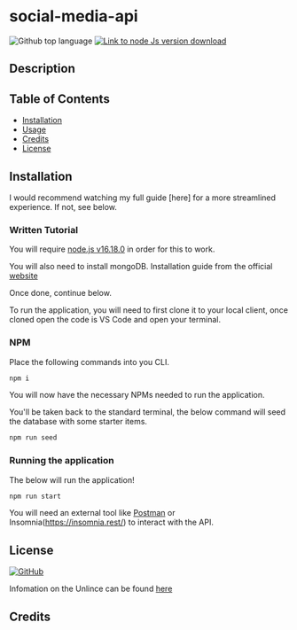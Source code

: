 # social-media-api

![Github top language](https://img.shields.io/github/languages/top/JackStockwell/social-media-api)
[![Link to node Js version download](https://img.shields.io/badge/node-v16.18.0-green)](https://nodejs.org/download/release/latest-v16.x/)

## Description



## Table of Contents

- [Installation](#installation)
- [Usage](#usage)
- [Credits](#credits)
- [License](#license)

## Installation 

I would recommend watching my full guide [here] for a more streamlined experience. If not, see below.

### Written Tutorial

You will require [node.js v16.18.0](https://nodejs.org/download/release/latest-v16.x/) in order for this to work.

You will also need to install mongoDB. Installation guide from the official [website](https://www.mongodb.com/try/download/shell)

Once done, continue below.

To run the application, you will need to first clone it to your local client, once cloned open the code is VS Code and open your terminal. 

### NPM

Place the following commands into you CLI.

```bash
npm i
```

You will now have the necessary NPMs needed to run the application.

You'll be taken back to the standard terminal, the below command will seed the database with some starter items.

```sh
npm run seed
```

### Running the application

The below will run the application!

```sh
npm run start
```

You will need an external tool like [Postman](https://www.postman.com/) or Insomnia(https://insomnia.rest/) to interact with the API.

## License

[![GitHub](https://img.shields.io/github/license/JackStockwell/employee-tracker)](https://unlicense.org/)

Infomation on the Unlince can be found [here](https://unlicense.org/)

## Credits